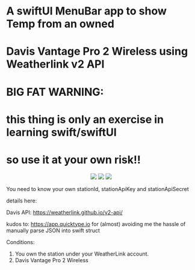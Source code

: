 # A swiftUI MenuBar app to show Temp from an owned 
# Davis Vantage Pro 2 Wireless using Weatherlink v2 API

# BIG FAT WARNING:
# this thing is only an exercise in learning swift/swiftUI 
# so use it at your own risk!!
<p align="center">
    <img src="https://img.shields.io/badge/macOS-14.2-brightgreen.svg" />
    <img src="https://img.shields.io/badge/Xcode-15.1-brightgreen.svg" />
    <img src="https://img.shields.io/badge/Swift-5.9.2-brightgreen.svg" />
</p>

You need to know your own stationId, stationApiKey and stationApiSecret

details here:

Davis API: https://weatherlink.github.io/v2-api/

kudos to: https://app.quicktype.io for (almost) avoiding me the hassle of manually parse JSON into swift struct


Conditions:
1) You own the station under your WeatherLink account.
2) Davis Vantage Pro 2  Wireless
